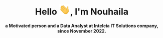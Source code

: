 <div align="center">
<h1 align="center">Hello <img width="35" src="https://github.com/1999AZZAR/1999AZZAR/blob/main/resources/img/waving.gif">, I'm Nouhaila</h1>
<h4 align="center">a Motivated person and a Data Analyst at Intelcia IT Solutions company, since November 2022. </h4>
</div>
